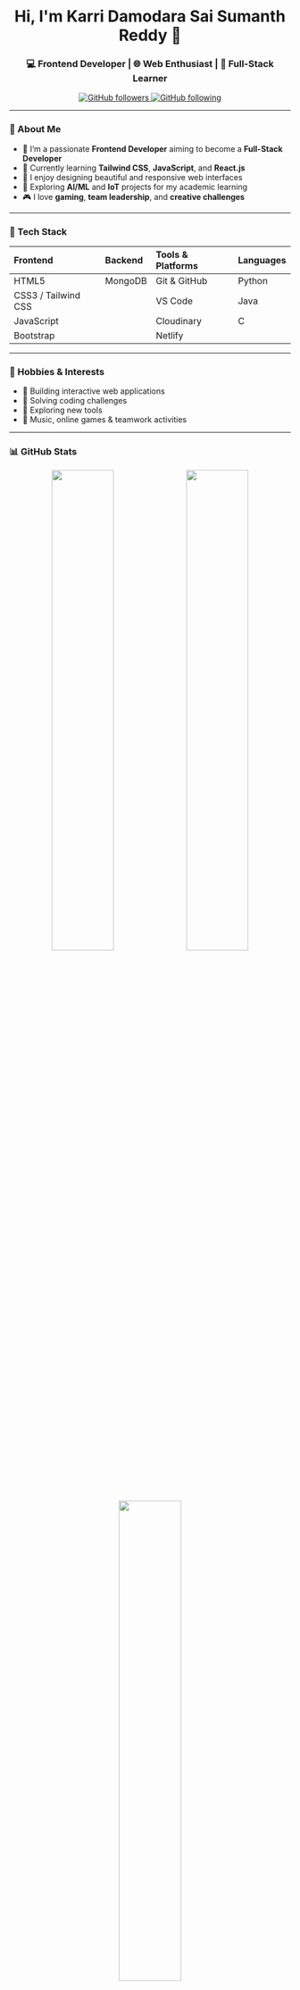 <h1 align="center">Hi, I'm Karri Damodara Sai Sumanth Reddy 👋</h1>
<h3 align="center">💻 Frontend Developer | 🌐 Web Enthusiast | 🚀 Full-Stack Learner</h3>

<p align="center">
  <a href="https://github.com/sumanthreddy217?tab=followers">
    <img src="https://img.shields.io/github/followers/sumanthreddy217?label=Followers&style=for-the-badge" alt="GitHub followers" />
  </a>
  <a href="https://github.com/sumanthreddy217">
    <img src="https://img.shields.io/github/following/sumanthreddy217?label=Following&style=for-the-badge" alt="GitHub following" />
  </a>
</p>

---

### 🚀 About Me  
- 🎯 I’m a passionate **Frontend Developer** aiming to become a **Full-Stack Developer**  
- 🌱 Currently learning **Tailwind CSS**, **JavaScript**, and **React.js**  
- 💬 I enjoy designing beautiful and responsive web interfaces  
- 🧠 Exploring **AI/ML** and **IoT** projects for my academic learning  
- 🎮 I love **gaming**, **team leadership**, and **creative challenges**

---

### 🧠 Tech Stack  

| **Frontend** | **Backend** | **Tools & Platforms** | **Languages** |
| :------------ | :------------ | :------------ | :------------ |
| HTML5 | MongoDB | Git & GitHub | Python |
| CSS3 / Tailwind CSS |  | VS Code | Java |
| JavaScript |  | Cloudinary | C |
| Bootstrap |  | Netlify |  |

---

### 🎯 Hobbies & Interests  
- 🧩 Building interactive web applications  
- 🧠 Solving coding challenges  
- 📖 Exploring new tools  
- 🎵 Music, online games & teamwork activities  

---

### 📊 GitHub Stats  
<p align="center">
  <img width="47%" src="https://github-readme-stats.vercel.app/api?username=sumanthreddy217&show_icons=true&theme=radical" />
  <img width="47%" src="https://github-readme-streak-stats.herokuapp.com/?user=sumanthreddy217&theme=radical" />
</p>

<p align="center">
  <img width="47%" src="https://github-readme-stats.vercel.app/api/top-langs/?username=sumanthreddy217&layout=compact&theme=radical" />
</p>

---

### 🤝 Connect with Me  

<p align="center">
  <a href="mailto:karri.sumanthreddy.21@gmail.com"><img src="https://img.shields.io/badge/Email-D14836?style=for-the-badge&logo=gmail&logoColor=white"></a>
  <a href="https://www.linkedin.com/in/k-sumanth-reddy"><img src="https://img.shields.io/badge/LinkedIn-0077B5?style=for-the-badge&logo=linkedin&logoColor=white"></a>
  <a href="https://github.com/sumanthreddy217"><img src="https://img.shields.io/badge/GitHub-000000?style=for-the-badge&logo=github&logoColor=white"></a>
  <a href="https://your-portfolio-link.com"><img src="https://img.shields.io/badge/Portfolio-24292F?style=for-the-badge&logo=firefox&logoColor=white"></a>
</p>

---

### ✨ “Building the web one pixel at a time.”  
